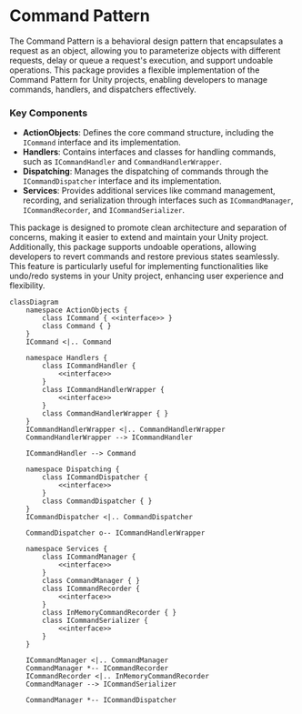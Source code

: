 # Command Pattern

The Command Pattern is a behavioral design pattern that encapsulates a request as an object, allowing you to parameterize objects with different requests, delay or queue a request's execution, and support undoable operations. This package provides a flexible implementation of the Command Pattern for Unity projects, enabling developers to manage commands, handlers, and dispatchers effectively.

### Key Components
- **ActionObjects**: Defines the core command structure, including the `ICommand` interface and its implementation.
- **Handlers**: Contains interfaces and classes for handling commands, such as `ICommandHandler` and `CommandHandlerWrapper`.
- **Dispatching**: Manages the dispatching of commands through the `ICommandDispatcher` interface and its implementation.
- **Services**: Provides additional services like command management, recording, and serialization through interfaces such as `ICommandManager`, `ICommandRecorder`, and `ICommandSerializer`.

This package is designed to promote clean architecture and separation of concerns, making it easier to extend and maintain your Unity project.
Additionally, this package supports undoable operations, allowing developers to revert commands and restore previous states seamlessly. This feature is particularly useful for implementing functionalities like undo/redo systems in your Unity project, enhancing user experience and flexibility.

```mermaid
classDiagram
    namespace ActionObjects {
        class ICommand { <<interface>> }
        class Command { }
    }
    ICommand <|.. Command

    namespace Handlers {
        class ICommandHandler {
            <<interface>>
        }
        class ICommandHandlerWrapper {
            <<interface>>
        }
        class CommandHandlerWrapper { }
    }
    ICommandHandlerWrapper <|.. CommandHandlerWrapper
    CommandHandlerWrapper --> ICommandHandler

    ICommandHandler --> Command

    namespace Dispatching {
        class ICommandDispatcher {
            <<interface>>
        }
        class CommandDispatcher { }
    }
    ICommandDispatcher <|.. CommandDispatcher

    CommandDispatcher o-- ICommandHandlerWrapper

    namespace Services {
        class ICommandManager {
            <<interface>>
        }
        class CommandManager { }
        class ICommandRecorder {
            <<interface>>
        }
        class InMemoryCommandRecorder { }
        class ICommandSerializer {
            <<interface>>
        }
    }

    ICommandManager <|.. CommandManager
    CommandManager *-- ICommandRecorder
    ICommandRecorder <|.. InMemoryCommandRecorder
    CommandManager --> ICommandSerializer

    CommandManager *-- ICommandDispatcher
```